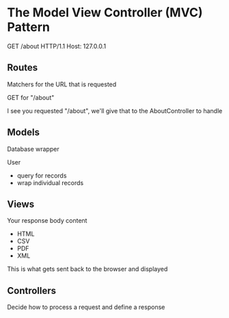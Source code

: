 # The Model View Controller (MVC) Pattern

GET /about HTTP/1.1
Host: 127.0.0.1

## Routes
Matchers for the URL that is requested

GET for "/about"

I see you requested "/about", we'll give that to the AboutController to handle

## Models
Database wrapper

User
* query for records
* wrap individual records

## Views
Your response body content
* HTML
* CSV
* PDF
* XML

This is what gets sent back to the browser and displayed

## Controllers
Decide how to process a request and define a response